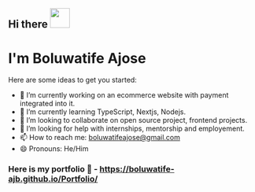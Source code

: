 ## Hi there <img src="https://raw.githubusercontent.com/MartinHeinz/MartinHeinz/master/wave.gif" width="40px" height="40px">


# I'm Boluwatife Ajose

 Here are some ideas to get you started:

- 🔭 I’m currently working on an ecommerce website with payment integrated into it.
- 🌱 I’m currently learning TypeScript, Nextjs, Nodejs.
- 👯 I’m looking to collaborate on open source project, frontend projects.
- 🤔 I’m looking for help with internships, mentorship and employement.
- 📫 How to reach me: boluwatifeajose@gmail.com
- 😄 Pronouns: He/Him

### Here is my portfolio 💼 - https://boluwatife-ajb.github.io/Portfolio/
